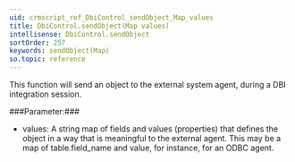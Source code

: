 ```yaml
---
uid: crmscript_ref_DbiControl_sendObject_Map_values
title: DbiControl.sendObject(Map values)
intellisense: DbiControl.sendObject
sortOrder: 257
keywords: sendObject(Map)
so.topic: reference
---
```



This function will send an object to the external system agent, during a DBI integration session.




###Parameter:###


 - values: A string map of fields and values (properties) that defines the object in a way that is meaningful to the external agent. This may be a map of table.field\_name and value, for instance, for an ODBC agent.


